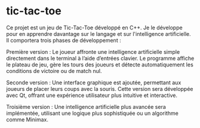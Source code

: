 # tic-tac-toe
Ce projet est un jeu de Tic-Tac-Toe développé en C++. Je le développe pour en apprendre davantage sur le langage et sur l'intelligence artificielle. Il comportera trois phases de développement :

Première version : Le joueur affronte une intelligence artificielle simple directement dans le terminal à l’aide d’entrées clavier. Le programme affiche le plateau de jeu, gère les tours des joueurs et détecte automatiquement les conditions de victoire ou de match nul.

Seconde version : Une interface graphique est ajoutée, permettant aux joueurs de placer leurs coups avec la souris. Cette version sera développée avec Qt, offrant une expérience utilisateur plus intuitive et interactive.

Troisième version : Une intelligence artificielle plus avancée sera implémentée, utilisant une logique plus sophistiquée ou un algorithme comme Minimax.
